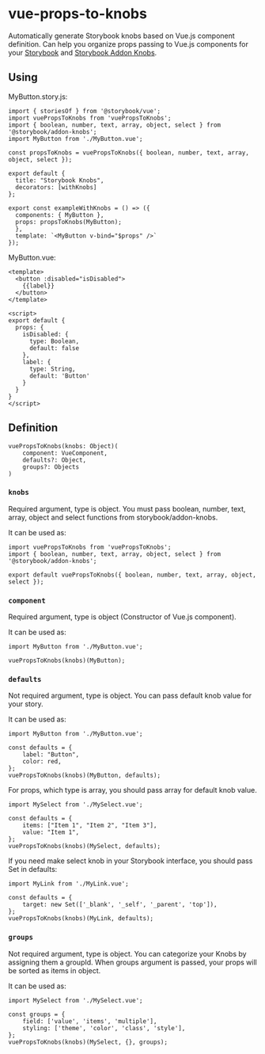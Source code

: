 # vue-props-to-knobs

Automatically generate Storybook knobs based on Vue.js component definition.
Can help you organize props passing to Vue.js components for your [Storybook](https://github.com/storybookjs/storybook/) and [Storybook Addon Knobs](https://github.com/storybookjs/storybook/tree/master/addons/knobs).

## Using

MyButton.story.js:

```
import { storiesOf } from '@storybook/vue';
import vuePropsToKnobs from 'vuePropsToKnobs';
import { boolean, number, text, array, object, select } from '@storybook/addon-knobs';
import MyButton from './MyButton.vue';

const propsToKnobs = vuePropsToKnobs({ boolean, number, text, array, object, select });

export default {
  title: "Storybook Knobs",
  decorators: [withKnobs]
};

export const exampleWithKnobs = () => ({
  components: { MyButton },
  props: propsToKnobs(MyButton);
  },
  template: `<MyButton v-bind="$props" />`
});
```

MyButton.vue:
```
<template>
  <button :disabled="isDisabled">
    {{label}}
  </button>
</template>

<script>
export default {
  props: {
    isDisabled: {
      type: Boolean,
      default: false
    },
    label: {
      type: String,
      default: 'Button'
    }
  }
}
</script>
```

## Definition
```
vuePropsToKnobs(knobs: Object)(
    component: VueComponent,
    defaults?: Object,
    groups?: Objects
)
```

### `knobs`
Required argument, type is object. You must pass boolean, number, text, array, object and select functions from storybook/addon-knobs.

It can be used as:
```
import vuePropsToKnobs from 'vuePropsToKnobs';
import { boolean, number, text, array, object, select } from '@storybook/addon-knobs';

export default vuePropsToKnobs({ boolean, number, text, array, object, select });
```

### `component`
Required argument, type is object (Constructor of Vue.js component).

It can be used as:
```
import MyButton from './MyButton.vue';

vuePropsToKnobs(knobs)(MyButton);
```

### `defaults`
Not required argument, type is object. You can pass default knob value for your story.

It can be used as:
```
import MyButton from './MyButton.vue';

const defaults = {
    label: "Button",
    color: red,
};
vuePropsToKnobs(knobs)(MyButton, defaults);
```

For props, which type is array, you should pass array for default knob value.
```
import MySelect from './MySelect.vue';

const defaults = {
    items: ["Item 1", "Item 2", "Item 3"],
    value: "Item 1",
};
vuePropsToKnobs(knobs)(MySelect, defaults);
```

If you need make select knob in your Storybook interface, you should pass Set in defaults:
```
import MyLink from './MyLink.vue';

const defaults = {
    target: new Set(['_blank', '_self', '_parent', 'top']),
};
vuePropsToKnobs(knobs)(MyLink, defaults);
```

### `groups`
Not required argument, type is object. You can categorize your Knobs by assigning them a groupId. When groups argument is passed, your props will be sorted as items in object.

It can be used as:
```
import MySelect from './MySelect.vue';

const groups = {
    field: ['value', 'items', 'multiple'],
    styling: ['theme', 'color', 'class', 'style'],
};
vuePropsToKnobs(knobs)(MySelect, {}, groups);
```
